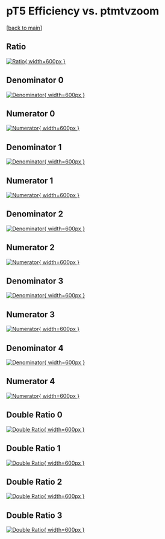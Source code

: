 # pT5 Efficiency vs. ptmtvzoom

[[back to main](./)]



## Ratio

[![Ratio](../mtv/var/pT5_vtr_11_0_eff_ptmtvzoom.png){ width=600px }](../mtv/var/pT5_vtr_11_0_eff_ptmtvzoom.pdf)

## Denominator 0

[![Denominator](../mtv/den/pT5_vtr_11_0_eff_ptmtvzoom_den0.png){ width=600px }](../mtv/den/pT5_vtr_11_0_eff_ptmtvzoom_den0.pdf)

## Numerator 0

[![Numerator](../mtv/num/pT5_vtr_11_0_eff_ptmtvzoom_num0.png){ width=600px }](../mtv/num/pT5_vtr_11_0_eff_ptmtvzoom_num0.pdf)

## Denominator 1

[![Denominator](../mtv/den/pT5_vtr_11_0_eff_ptmtvzoom_den1.png){ width=600px }](../mtv/den/pT5_vtr_11_0_eff_ptmtvzoom_den1.pdf)

## Numerator 1

[![Numerator](../mtv/num/pT5_vtr_11_0_eff_ptmtvzoom_num1.png){ width=600px }](../mtv/num/pT5_vtr_11_0_eff_ptmtvzoom_num1.pdf)

## Denominator 2

[![Denominator](../mtv/den/pT5_vtr_11_0_eff_ptmtvzoom_den2.png){ width=600px }](../mtv/den/pT5_vtr_11_0_eff_ptmtvzoom_den2.pdf)

## Numerator 2

[![Numerator](../mtv/num/pT5_vtr_11_0_eff_ptmtvzoom_num2.png){ width=600px }](../mtv/num/pT5_vtr_11_0_eff_ptmtvzoom_num2.pdf)

## Denominator 3

[![Denominator](../mtv/den/pT5_vtr_11_0_eff_ptmtvzoom_den3.png){ width=600px }](../mtv/den/pT5_vtr_11_0_eff_ptmtvzoom_den3.pdf)

## Numerator 3

[![Numerator](../mtv/num/pT5_vtr_11_0_eff_ptmtvzoom_num3.png){ width=600px }](../mtv/num/pT5_vtr_11_0_eff_ptmtvzoom_num3.pdf)

## Denominator 4

[![Denominator](../mtv/den/pT5_vtr_11_0_eff_ptmtvzoom_den4.png){ width=600px }](../mtv/den/pT5_vtr_11_0_eff_ptmtvzoom_den4.pdf)

## Numerator 4

[![Numerator](../mtv/num/pT5_vtr_11_0_eff_ptmtvzoom_num4.png){ width=600px }](../mtv/num/pT5_vtr_11_0_eff_ptmtvzoom_num4.pdf)

## Double Ratio 0

[![Double Ratio](../mtv/ratio/pT5_vtr_11_0_eff_ptmtvzoom_ratio0.png){ width=600px }](../mtv/ratio/pT5_vtr_11_0_eff_ptmtvzoom_ratio0.pdf)

## Double Ratio 1

[![Double Ratio](../mtv/ratio/pT5_vtr_11_0_eff_ptmtvzoom_ratio1.png){ width=600px }](../mtv/ratio/pT5_vtr_11_0_eff_ptmtvzoom_ratio1.pdf)

## Double Ratio 2

[![Double Ratio](../mtv/ratio/pT5_vtr_11_0_eff_ptmtvzoom_ratio2.png){ width=600px }](../mtv/ratio/pT5_vtr_11_0_eff_ptmtvzoom_ratio2.pdf)

## Double Ratio 3

[![Double Ratio](../mtv/ratio/pT5_vtr_11_0_eff_ptmtvzoom_ratio3.png){ width=600px }](../mtv/ratio/pT5_vtr_11_0_eff_ptmtvzoom_ratio3.pdf)

